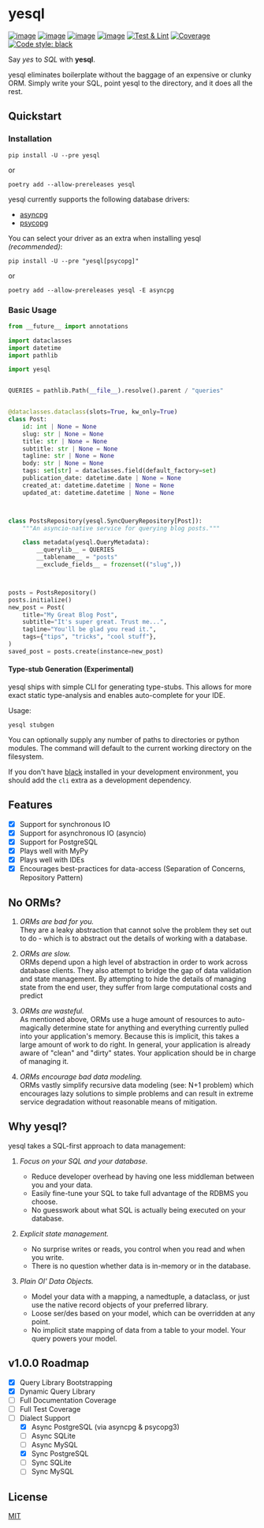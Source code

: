 # yesql

[![image](https://img.shields.io/pypi/v/yesql.svg)](https://pypi.org/project/yesql/)
[![image](https://img.shields.io/pypi/l/yesql.svg)](https://pypi.org/project/yesql/)
[![image](https://img.shields.io/pypi/pyversions/yesql.svg)](https://pypi.org/project/yesql/)
[![image](https://img.shields.io/github/languages/code-size/seandstewart/yesql.svg?style=flat)](https://github.com/seandstewart/yesql)
[![Test & Lint](https://github.com/seandstewart/yesql/workflows/Test/badge.svg)](https://github.com/seandstewart/yesql/actions)
[![Coverage](https://codecov.io/gh/seandstewart/yesql/branch/main/graph/badge.svg)](https://codecov.io/gh/seandstewart/yesql)
[![Code style: black](https://img.shields.io/badge/code%20style-black-000000.svg)](https://github.com/ambv/black)


Say _yes_ to _SQL_ with **yesql**. 

yesql eliminates boilerplate without the baggage of an expensive or clunky ORM. 
Simply write your SQL, point yesql to the directory, and it does all the rest.

## Quickstart

### Installation

```shell
pip install -U --pre yesql
```
or
```shell
poetry add --allow-prereleases yesql
```

yesql currently supports the following database drivers:

- [asyncpg][1]
- [psycopg][2]

You can select your driver as an extra when installing yesql _(recommended)_:

```shell
pip install -U --pre "yesql[psycopg]"
```
or
```shell
poetry add --allow-prereleases yesql -E asyncpg
```

### Basic Usage

```python
from __future__ import annotations

import dataclasses
import datetime
import pathlib

import yesql


QUERIES = pathlib.Path(__file__).resolve().parent / "queries"


@dataclasses.dataclass(slots=True, kw_only=True)
class Post:
    id: int | None = None
    slug: str | None = None
    title: str | None = None
    subtitle: str | None = None
    tagline: str | None = None
    body: str | None = None
    tags: set[str] = dataclasses.field(default_factory=set)
    publication_date: datetime.date | None = None
    created_at: datetime.datetime | None = None
    updated_at: datetime.datetime | None = None



class PostsRepository(yesql.SyncQueryRepository[Post]):
    """An asyncio-native service for querying blog posts."""

    class metadata(yesql.QueryMetadata):
        __querylib__ = QUERIES
        __tablename__ = "posts"
        __exclude_fields__ = frozenset(("slug",))



posts = PostsRepository()
posts.initialize()
new_post = Post(
    title="My Great Blog Post",
    subtitle="It's super great. Trust me...",
    tagline="You'll be glad you read it.",
    tags={"tips", "tricks", "cool stuff"},
)
saved_post = posts.create(instance=new_post)
```

#### Type-stub Generation (Experimental)

yesql ships with simple CLI for generating type-stubs. This allows for more exact 
static type-analysis and enables auto-complete for your IDE.

Usage:

```shell
yesql stubgen
```

You can optionally supply any number of paths to directories or python modules. The 
command will default to the current working directory on the filesystem.

If you don't have [black][3] installed in your development environment, you should add 
the `cli` extra as a development dependency.

## Features

- [x] Support for synchronous IO
- [x] Support for asynchronous IO (asyncio)
- [x] Support for PostgreSQL
- [x] Plays well with MyPy
- [x] Plays well with IDEs
- [x] Encourages best-practices for data-access (Separation of Concerns, Repository 
  Pattern)

## No ORMs?

1. *ORMs are bad for you.*  
   They are a leaky abstraction that cannot solve the problem they set out to do - which
   is to abstract out the details of working with a database.

2. *ORMs are slow.*  
   ORMs depend upon a high level of abstraction in order to work across database 
   clients. They also attempt to bridge the gap of data validation and  state 
   management. By attempting to hide the details of managing state from the end
   user, they suffer from large computational costs and predict

3. *ORMs are wasteful.*  
   As mentioned above, ORMs use a huge amount of resources to auto-magically determine
   state for anything and everything currently pulled into your application's memory.
   Because this is implicit, this takes a large amount of work to do right. In general,
   your application is already aware of "clean" and "dirty" states. Your application
   should be in charge of managing it.

4. *ORMs encourage bad data modeling.*  
   ORMs vastly simplify recursive data modeling (see: N+1 problem) which encourages lazy
   solutions to simple problems and can result in extreme service degradation without
   reasonable means of mitigation.


## Why yesql?

yesql takes a SQL-first approach to data management:

1. *Focus on your SQL and your database.*
   - Reduce developer overhead by having one less middleman between you and your data.
   - Easily fine-tune your SQL to take full advantage of the RDBMS you choose.
   - No guesswork about what SQL is actually being executed on your database.

2. *Explicit state management.*
   - No surprise writes or reads, you control when you read and when you write.
   - There is no question whether data is in-memory or in the database.

3. *Plain Ol' Data Objects.*
   - Model your data with a mapping, a namedtuple, a dataclass, or just use the native
     record objects of your preferred library.
   - Loose ser/des based on your model, which can be overridden at any point.
   - No implicit state mapping of data from a table to your model. Your query powers 
     your model.

## v1.0.0 Roadmap

- [x] Query Library Bootstrapping
- [x] Dynamic Query Library
- [ ] Full Documentation Coverage
- [ ] Full Test Coverage
- [ ] Dialect Support
  - [x] Async PostgreSQL (via asyncpg & psycopg3)
  - [ ] Async SQLite
  - [ ] Async MySQL
  - [x] Sync PostgreSQL
  - [ ] Sync SQLite
  - [ ] Sync MySQL

## License

[MIT](https://sean-dstewart.mit-license.org/)


[1]: https://magicstack.github.io/asyncpg/current/
[2]: https://www.psycopg.org/psycopg3/docs/
[3]: https://black.readthedocs.io/en/stable/